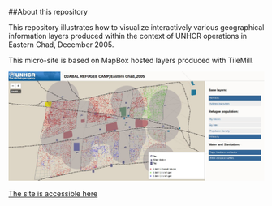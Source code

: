 ##About this repository

This repository illustrates how to visualize interactively various geographical information layers produced within the context of UNHCR operations in Eastern Chad, December 2005.

This micro-site is based on MapBox hosted layers produced with TileMill. 

![Site screen shot](./img/screenshot_rfm.jpg)

[The site is accessible here](http://franckalbinet.github.com/refugee_camp_mapping/)
